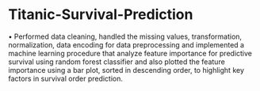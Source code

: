 # Titanic-Survival-Prediction

•	Performed data cleaning, handled the missing values, transformation, normalization, data encoding for data preprocessing and implemented a machine learning procedure that analyze feature importance for predictive survival using random forest classifier and also plotted the feature importance using a bar plot, sorted in descending order, to highlight key factors in survival order prediction.
